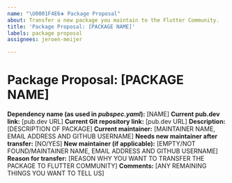 ```yaml
---
name: "\U0001F4E6➕ Package Proposal"
about: Transfer a new package you maintain to the Flutter Community.
title: 'Package Proposal: [PACKAGE NAME]'
labels: package proposal
assignees: jeroen-meijer

---
```


# Package Proposal: [PACKAGE NAME]

**Dependency name (as used in *pubspec.yaml*):** [NAME]
**Current pub.dev link:** [pub.dev URL]
**Current Git repository link:** [pub.dev URL]
**Description:** [DESCRIPTION OF PACKAGE]
**Current maintainer:** [MAINTAINER NAME, EMAIL ADDRESS AND GITHUB USERNAME]
**Needs new maintainer after transfer:** [NO/YES]
**New maintainer (if applicable):** [EMPTY/NOT FOUND/MAINTAINER NAME, EMAIL ADDRESS AND GITHUB USERNAME]
**Reason for transfer:** [REASON WHY YOU WANT TO TRANSFER THE PACKAGE TO FLUTTER COMMUNITY]
**Comments:** [ANY REMAINING THINGS YOU WANT TO TELL US]
